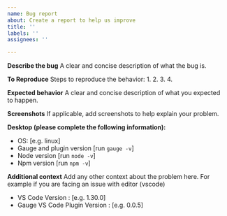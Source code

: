 ```yaml
---
name: Bug report
about: Create a report to help us improve
title: ''
labels: ''
assignees: ''

---
```


**Describe the bug**
A clear and concise description of what the bug is.

**To Reproduce**
Steps to reproduce the behavior:
1. 
2.
3.
4.

**Expected behavior**
A clear and concise description of what you expected to happen.

**Screenshots**
If applicable, add screenshots to help explain your problem.

**Desktop (please complete the following information):**
 - OS: [e.g. linux]
 - Gauge and plugin version [run `gauge -v`]
 - Node version [run `node -v`]
 - Npm version [run `npm -v`]

**Additional context**
Add any other context about the problem here.
For example if you are facing an issue with editor (vscode)
 - VS Code Version : [e.g. 1.30.0]
 - Gauge VS Code Plugin Version : [e.g. 0.0.5]
